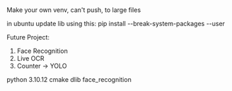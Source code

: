 
# 

Make your own venv, can't push, to large files

in ubuntu update lib using this:
pip install --break-system-packages --user <package name>

Future Project:
1. Face Recognition
2. Live OCR
3. Counter -> YOLO

python 3.10.12
cmake
dlib
face_recognition
